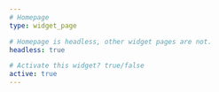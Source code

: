 ```yaml
---
# Homepage
type: widget_page

# Homepage is headless, other widget pages are not.
headless: true

# Activate this widget? true/false
active: true
---
```

